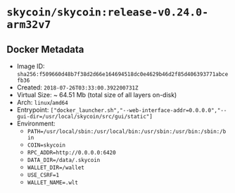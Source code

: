 # `skycoin/skycoin:release-v0.24.0-arm32v7`

## Docker Metadata

- Image ID: `sha256:f509660d48b7f38d2d66e164694518dc0e4629b46d2f85d406393771abcefb36`
- Created: `2018-07-26T03:33:00.392200731Z`
- Virtual Size: ~ 64.51 Mb
    (total size of all layers on-disk)
- Arch: `linux`/`amd64`
- Entrypoint: `["docker_launcher.sh","--web-interface-addr=0.0.0.0","--gui-dir=/usr/local/skycoin/src/gui/static"]`
- Environment:
    - `PATH=/usr/local/sbin:/usr/local/bin:/usr/sbin:/usr/bin:/sbin:/bin`
    - `COIN=skycoin`
    - `RPC_ADDR=http://0.0.0.0:6420`
    - `DATA_DIR=/data/.skycoin`
    - `WALLET_DIR=/wallet`
    - `USE_CSRF=1`
    - `WALLET_NAME=.wlt`

